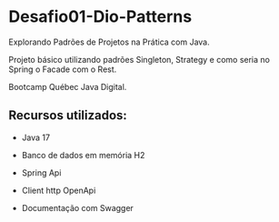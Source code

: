 # Desafio01-Dio-Patterns
  Explorando Padrões de Projetos na Prática com Java.

  Projeto básico utilizando padrões Singleton, Strategy e como seria no Spring o Facade com o Rest.
 
  Bootcamp Québec Java Digital.
 
  <h2>Recursos utilizados:</h2>
 
  * Java 17
 
  * Banco de dados em memória H2

  * Spring Api

  * Client http OpenApi
  
  * Documentação com Swagger
